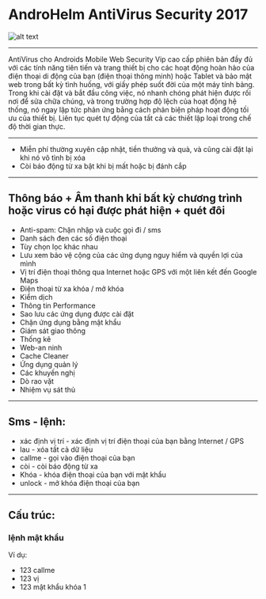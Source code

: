 # AndroHelm AntiVirus Security 2017
![alt text](https://lh3.googleusercontent.com/QLQdGVmQK1lw348CIJC7ZHLtTEOYOTRmF1c2fQx_6cNWnsz7rrUVTLLL8SluiYP2wMw=w300-rw "AndroHelm AntiVirus Security 2017")

***
AntiVirus cho Androids Mobile Web Security Vip cao cấp phiên bản đầy đủ với các tính năng tiên tiến và trang thiết bị cho các hoạt động hoàn hảo của điện thoại di động của bạn (điện thoại thông minh) hoặc Tablet và bảo mật web trong bất kỳ tình huống, với giấy phép suốt đời của một máy tính bảng. Trong khi cài đặt và bắt đầu công việc, nó nhanh chóng phát hiện được rối nơi để sửa chữa chúng, và trong trường hợp độ lệch của hoạt động hệ thống, nó ngay lập tức phản ứng bằng cách phản biện pháp hoạt động tối ưu của thiết bị. Liên tục quét tự động của tất cả các thiết lập loại trong chế độ thời gian thực.
***
+ Miễn phí thường xuyên cập nhật, tiền thưởng và quà, và cũng cài đặt lại khi nó vô tình bị xóa
+ Còi báo động từ xa bật khi bị mất hoặc bị đánh cắp
***
## Thông báo + Âm thanh khi bất kỳ chương trình hoặc virus có hại được phát hiện + quét đôi

+ Anti-spam: Chặn nhập và cuộc gọi đi / sms
+ Danh sách đen các số điện thoại
+ Tùy chọn lọc khác nhau
+ Lưu xem bảo vệ cộng của các ứng dụng nguy hiểm và quyền lợi của mình
+ Vị trí điện thoại thông qua Internet hoặc GPS với một liên kết đến Google Maps
+ Điện thoại từ xa khóa / mở khóa
+ Kiểm dịch
+ Thông tin Performance
+ Sao lưu các ứng dụng được cài đặt
+ Chặn ứng dụng bằng mật khẩu
+ Giám sát giao thông
+ Thống kê
+ Web-an ninh
+ Cache Cleaner
+ Ứng dụng quản lý
+ Các khuyến nghị
+ Dò rao vặt
+ Nhiệm vụ sát thủ
***
## Sms - lệnh:

* xác định vị trí - xác định vị trí điện thoại của bạn bằng Internet / GPS
* lau - xóa tất cả dữ liệu
* callme - gọi vào điện thoại của bạn
* còi - còi báo động từ xa
* Khóa - khóa điện thoại của bạn với mật khẩu
* unlock - mở khóa điện thoại của bạn
***

## Cấu trúc:
### lệnh mật khẩu
Ví dụ:
* 123 callme
* 123 vị
* 123 mật khẩu khóa 1
